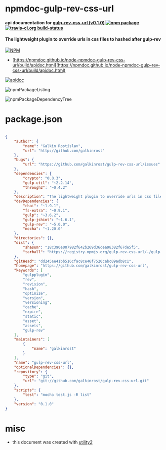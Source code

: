 # npmdoc-gulp-rev-css-url

#### api documentation for  [gulp-rev-css-url (v0.1.0)](https://github.com/galkinrost/gulp-rev-css-url)  [![npm package](https://img.shields.io/npm/v/npmdoc-gulp-rev-css-url.svg?style=flat-square)](https://www.npmjs.org/package/npmdoc-gulp-rev-css-url) [![travis-ci.org build-status](https://api.travis-ci.org/npmdoc/node-npmdoc-gulp-rev-css-url.svg)](https://travis-ci.org/npmdoc/node-npmdoc-gulp-rev-css-url)

#### The lightweight plugin to override urls in css files to hashed after gulp-rev

[![NPM](https://nodei.co/npm/gulp-rev-css-url.png?downloads=true&downloadRank=true&stars=true)](https://www.npmjs.com/package/gulp-rev-css-url)

- [https://npmdoc.github.io/node-npmdoc-gulp-rev-css-url/build/apidoc.html](https://npmdoc.github.io/node-npmdoc-gulp-rev-css-url/build/apidoc.html)

[![apidoc](https://npmdoc.github.io/node-npmdoc-gulp-rev-css-url/build/screenCapture.buildCi.browser.%252Ftmp%252Fbuild%252Fapidoc.html.png)](https://npmdoc.github.io/node-npmdoc-gulp-rev-css-url/build/apidoc.html)

![npmPackageListing](https://npmdoc.github.io/node-npmdoc-gulp-rev-css-url/build/screenCapture.npmPackageListing.svg)

![npmPackageDependencyTree](https://npmdoc.github.io/node-npmdoc-gulp-rev-css-url/build/screenCapture.npmPackageDependencyTree.svg)



# package.json

```json

{
    "author": {
        "name": "Galkin Rostislav",
        "url": "http://github.com/galkinrost"
    },
    "bugs": {
        "url": "https://github.com/galkinrost/gulp-rev-css-url/issues"
    },
    "dependencies": {
        "crypto": "0.0.3",
        "gulp-util": "~2.2.14",
        "through2": "~0.4.2"
    },
    "description": "The lightweight plugin to override urls in css files to hashed after gulp-rev",
    "devDependencies": {
        "chai": "~1.9.1",
        "fs-extra": "~0.9.1",
        "gulp": "~3.6.2",
        "gulp-jshint": "~1.6.1",
        "gulp-rev": "~5.0.0",
        "mocha": "~1.20.0"
    },
    "directories": {},
    "dist": {
        "shasum": "18c390e007982f642b269d36dea98382f67de5f5",
        "tarball": "https://registry.npmjs.org/gulp-rev-css-url/-/gulp-rev-css-url-0.1.0.tgz"
    },
    "gitHead": "dd245ae41bb516cfac8ce46f7520cabc09adb8c1",
    "homepage": "https://github.com/galkinrost/gulp-rev-css-url",
    "keywords": [
        "gulpplugin",
        "rev",
        "revision",
        "hash",
        "optimize",
        "version",
        "versioning",
        "cache",
        "expire",
        "static",
        "asset",
        "assets",
        "gulp-rev"
    ],
    "maintainers": [
        {
            "name": "galkinrost"
        }
    ],
    "name": "gulp-rev-css-url",
    "optionalDependencies": {},
    "repository": {
        "type": "git",
        "url": "git://github.com/galkinrost/gulp-rev-css-url.git"
    },
    "scripts": {
        "test": "mocha test.js -R list"
    },
    "version": "0.1.0"
}
```



# misc
- this document was created with [utility2](https://github.com/kaizhu256/node-utility2)
